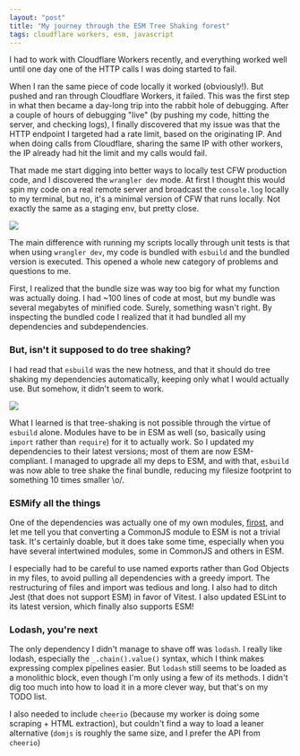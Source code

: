 ```yaml
---
layout: "post"
title: "My journey through the ESM Tree Shaking forest"
tags: cloudflare workers, esm, javascript
---
```


I had to work with Cloudflare Workers recently, and everything worked well until one day one of the HTTP calls I was doing started to fail.

When I ran the same piece of code locally it worked (obviously!). But pushed and ran through Cloudflare Workers, it failed. This was the first step in what then became a day-long trip into the rabbit hole of debugging. After a couple of hours of debugging "live" (by pushing my code, hitting the server, and checking logs), I finally discovered that my issue was that the HTTP endpoint I targeted had a rate limit, based on the originating IP. And when doing calls from Cloudflare, sharing the same IP with other workers, the IP already had hit the limit and my calls would fail.

That made me start digging into better ways to locally test CFW production code, and I discovered the `wrangler dev` mode. At first I thought this would spin my code on a real remote server and broadcast the `console.log` locally to my terminal, but no, it's a minimal version of CFW that runs locally. Not exactly the same as a staging env, but pretty close.

![](/img/files/2025-01-14-journey-esm-tree-shaking/01-806de5f47a.png)

The main difference with running my scripts locally through unit tests is that when using `wrangler dev`, my code is bundled with `esbuild` and the bundled version is executed. This opened a whole new category of problems and questions to me.

First, I realized that the bundle size was way too big for what my function was actually doing. I had ~100 lines of code at most, but my bundle was several megabytes of minified code. Surely, something wasn't right. By inspecting the bundled code I realized that it had bundled all my dependencies and subdependencies.

### But, isn't it supposed to do tree shaking?

I had read that `esbuild` was the new hotness, and that it should do tree shaking my dependencies automatically, keeping only what I would actually use. But somehow, it didn't seem to work.

![](/img/files/2025-01-14-journey-esm-tree-shaking/02-69c9ac843f.png)

What I learned is that tree-shaking is not possible through the virtue of `esbuild` alone. Modules have to be in ESM as well (so, basically using `import` rather than `require`) for it to actually work. So I updated my dependencies to their latest versions; most of them are now ESM-compliant.  I managed to upgrade all my deps to ESM, and with that, `esbuild` was now able to tree shake the final bundle, reducing my filesize footprint to something 10 times smaller \o/.

### ESMify all the things

One of the dependencies was actually one of my own modules, [firost](https://projects.pixelastic.com/firost/), and let me tell you that converting a CommonJS module to ESM is not a trivial task. It's certainly doable, but it does take some time, especially when you have several intertwined modules, some in CommonJS and others in ESM.

I especially had to be careful to use named exports rather than God Objects in my files, to avoid pulling all dependencies with a greedy import. The restructuring of files and import was tedious and long. I also had to ditch Jest (that does not support ESM) in favor of Vitest. I also updated ESLint to its latest version, which finally also supports ESM!

### Lodash, you're next

The only dependency I didn't manage to shave off was `lodash`. I really like lodash, especially the `_.chain().value()` syntax, which I think makes expressing complex pipelines easier. But `lodash` still seems to be loaded as a monolithic block, even though I'm only using a few of its methods. I didn't dig too much into how to load it in a more clever way, but that's on my TODO list.

I also needed to include `cheerio` (because my worker is doing some scraping + HTML extraction), but couldn't find a way to load a leaner alternative (`domjs` is roughly the same size, and I prefer the API from `cheerio`)